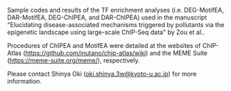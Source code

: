 Sample codes and results of the TF enrichment analyses (i.e. DEG-MotifEA, DAR-MotifEA, DEG-ChIPEA, and DAR-ChIPEA) used in the manuscript "Elucidating disease-associated mechanisms triggered by pollutants via the epigenetic landscape using large-scale ChIP-Seq data" by Zou et al..

Procedures of ChIPEA and MotifEA were detailed at the websites of ChIP-Atlas (https://github.com/inutano/chip-atlas/wiki) and the MEME Suite (https://meme-suite.org/meme/), respectively.

Please contact Shinya Oki (oki.shinya.3w@kyoto-u.ac.jp) for more information.
